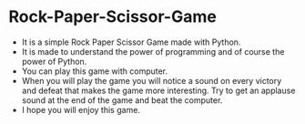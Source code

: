 # Rock-Paper-Scissor-Game

- It is a simple Rock Paper Scissor Game made with Python. 
- It is made to understand the power of programming and of course the power of Python.
- You can play this game with computer.
- When you will play the game you will notice a sound on every victory and defeat that makes the game more interesting. Try to get an applause sound at the end of the game and beat the computer.
- I hope you will enjoy this game.

